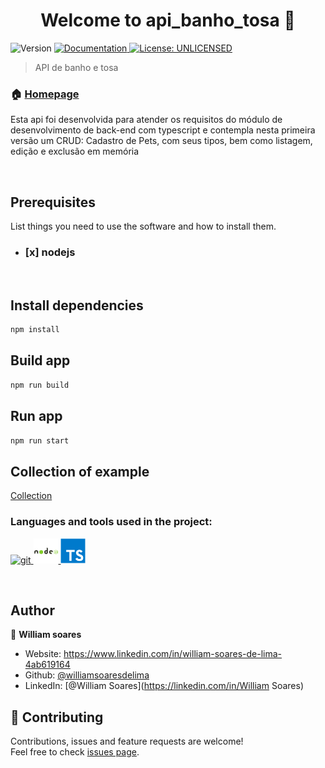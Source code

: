 <h1 align="center">Welcome to api_banho_tosa 👋</h1>
<p>
  <img alt="Version" src="https://img.shields.io/badge/version-0.0.1-blue.svg?cacheSeconds=2592000" />
  <a href="https://api-agenda-financeira.herokuapp.com/documentation" target="_blank">
    <img alt="Documentation" src="https://img.shields.io/badge/documentation-yes-brightgreen.svg" />
  </a>
  <a href="#" target="_blank">
    <img alt="License: UNLICENSED" src="https://img.shields.io/badge/License-UNLICENSED-yellow.svg" />
  </a>
</p>

> API de banho e tosa

### 🏠 [Homepage](https://github.com/williamsoaresdelima/api-banho-tosa)
Esta api foi desenvolvida para atender os requisitos do módulo de desenvolvimento de back-end com typescript
e contempla nesta primeira versão um CRUD:
Cadastro de Pets, com seus tipos, bem como listagem, edição e exclusão em memória

<br/>

## Prerequisites

List things you need to use the software and how to install them.
- ### [x] nodejs

<br/>


## Install dependencies

```sh
npm install
```

## Build app

```sh
npm run build
```

## Run app

```sh
npm run start
```

## Collection of example
<a href="https://github.com/williamsoaresdelima/api-banho-tosa/docs/banho_tosa.postman_collection.json">Collection</a>
<br/>

<h3 align="left">Languages ​​and tools used in the project:</h3>
<p align="left">
<a href="https://git-scm.com/" target="_blank" rel="noreferrer"> 
  <img src="https://www.vectorlogo.zone/logos/git-scm/git-scm-icon.svg" alt="git" width="40" height="40"/> 
</a> 
<a href="https://nodejs.org" target="_blank" rel="noreferrer">
  <img src="https://raw.githubusercontent.com/devicons/devicon/master/icons/nodejs/nodejs-original-wordmark.svg" alt="nodejs" width="40" height="40"/> 
</a>
<a href="https://www.typescriptlang.org/" target="_blank" rel="noreferrer">   
  <img src="https://raw.githubusercontent.com/devicons/devicon/master/icons/typescript/typescript-original.svg" alt="typescript" width="40" height="40"/>
</a> 
</p>

<br/>

## Author

👤 **William soares**

* Website: https://www.linkedin.com/in/william-soares-de-lima-4ab619164
* Github: [@williamsoaresdelima](https://github.com/williamsoaresdelima)
* LinkedIn: [@William Soares](https://linkedin.com/in/William Soares)

## 🤝 Contributing

Contributions, issues and feature requests are welcome!<br />Feel free to check [issues page](https://github.com/williamsoaresdelima/api-banho-tosa/issues). 
